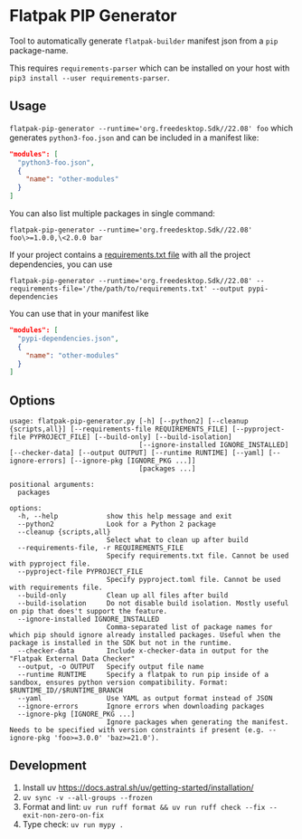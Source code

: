 # Flatpak PIP Generator

Tool to automatically generate `flatpak-builder` manifest json from a `pip`
package-name.

This requires `requirements-parser` which can be installed on your host with `pip3 install --user requirements-parser`.

## Usage

`flatpak-pip-generator --runtime='org.freedesktop.Sdk//22.08' foo` which generates `python3-foo.json` and can be included in a manifest like:

```json
"modules": [
  "python3-foo.json",
  {
    "name": "other-modules"
  }
]
```

You can also list multiple packages in single command:
```
flatpak-pip-generator --runtime='org.freedesktop.Sdk//22.08' foo\>=1.0.0,\<2.0.0 bar
```

If your project contains a [requirements.txt file](https://pip.readthedocs.io/en/stable/user_guide/#requirements-files) with all the project dependencies, you can use
```
flatpak-pip-generator --runtime='org.freedesktop.Sdk//22.08' --requirements-file='/the/path/to/requirements.txt' --output pypi-dependencies
```

You can use that in your manifest like
```json
"modules": [
  "pypi-dependencies.json",
  {
    "name": "other-modules"
  }
]
```

## Options

```
usage: flatpak-pip-generator.py [-h] [--python2] [--cleanup {scripts,all}] [--requirements-file REQUIREMENTS_FILE] [--pyproject-file PYPROJECT_FILE] [--build-only] [--build-isolation]
                                [--ignore-installed IGNORE_INSTALLED] [--checker-data] [--output OUTPUT] [--runtime RUNTIME] [--yaml] [--ignore-errors] [--ignore-pkg [IGNORE_PKG ...]]
                                [packages ...]

positional arguments:
  packages

options:
  -h, --help            show this help message and exit
  --python2             Look for a Python 2 package
  --cleanup {scripts,all}
                        Select what to clean up after build
  --requirements-file, -r REQUIREMENTS_FILE
                        Specify requirements.txt file. Cannot be used with pyproject file.
  --pyproject-file PYPROJECT_FILE
                        Specify pyproject.toml file. Cannot be used with requirements file.
  --build-only          Clean up all files after build
  --build-isolation     Do not disable build isolation. Mostly useful on pip that does't support the feature.
  --ignore-installed IGNORE_INSTALLED
                        Comma-separated list of package names for which pip should ignore already installed packages. Useful when the package is installed in the SDK but not in the runtime.
  --checker-data        Include x-checker-data in output for the "Flatpak External Data Checker"
  --output, -o OUTPUT   Specify output file name
  --runtime RUNTIME     Specify a flatpak to run pip inside of a sandbox, ensures python version compatibility. Format: $RUNTIME_ID//$RUNTIME_BRANCH
  --yaml                Use YAML as output format instead of JSON
  --ignore-errors       Ignore errors when downloading packages
  --ignore-pkg [IGNORE_PKG ...]
                        Ignore packages when generating the manifest. Needs to be specified with version constraints if present (e.g. --ignore-pkg 'foo>=3.0.0' 'baz>=21.0').
```

## Development

1. Install uv https://docs.astral.sh/uv/getting-started/installation/
2. `uv sync -v --all-groups --frozen`
3. Format and lint: `uv run ruff format && uv run ruff check --fix --exit-non-zero-on-fix`
4. Type check: `uv run mypy .`
